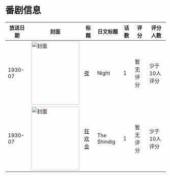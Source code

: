 # 番剧信息

|放送日期|封面|标题|日文标题|话数|评分|评分人数|
|---|---|---|---|---|---|---|
|1930-07|<img src="//lain.bgm.tv/pic/cover/c/80/db/149063_ZO4OE.jpg" alt="封面" style="width:150px;height:200px;object-fit:cover;">|[夜](https://bangumi.tv/subject/149063)|Night|1|暂无评分|少于10人评分|
|1930-07|<img src="//lain.bgm.tv/pic/cover/c/dd/87/133751_hvVcv.jpg" alt="封面" style="width:150px;height:200px;object-fit:cover;">|[狂欢会](https://bangumi.tv/subject/133751)|The Shindig|1|暂无评分|少于10人评分|

